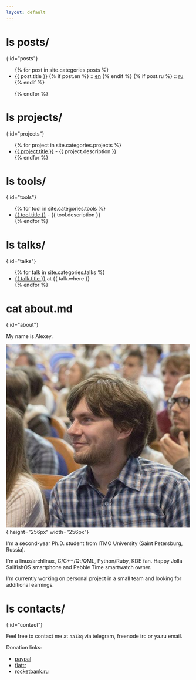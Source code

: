 ```yaml
---
layout: default
---
```


# ls posts/
{:id="posts"}

<ul>
{% for post in site.categories.posts %}

<li>
{{ post.title }}
{% if post.en %}
:: <a href="{{ post.url }}" title="{{ post.description }}">en</a>
{% endif %}
{% if post.ru %}
:: <a href="{{ post.url }}" title="{{ post.description }}">ru</a>
{% endif %}
</li>

{% endfor %}
</ul>

# ls projects/
{:id="projects"}

<ul>
{% for project in site.categories.projects %}
<li><a href="{{ project.link }}">{{ project.title }}</a> - {{ project.description }}</li>
{% endfor %}
</ul>

# ls tools/
{:id="tools"}

<ul>
{% for tool in site.categories.tools %}
<li><a href="{{ tool.link }}">{{ tool.title }}</a> - {{ tool.description }}</li>
{% endfor %}
</ul>

# ls talks/
{:id="talks"}

<ul>
{% for talk in site.categories.talks %}
<li><a href="{{ talk.link }}" title="{{ talk.description }}">{{ talk.title }}</a> at {{ talk.where }}</li>
{% endfor %}
</ul>

# cat about.md
{:id="about"}

My name is Alexey.

![photo](assets/img/aa13q.jpeg){:height="256px" width="256px"}

I'm a second-year Ph.D. student from ITMO University (Saint Petersburg, Russia).

I'm a linux/archlinux, C/C++/Qt/QML, Python/Ruby, KDE fan.
Happy Jolla SailfishOS smartphone and Pebble Time smartwatch owner.

I'm currently working on personal project in a small team and looking for additional earnings.

# ls contacts/
{:id="contact"}

Feel free to contact me at `aa13q` via telegram, freenode irc or ya.ru email.

Donation links:

+ [paypal](https://paypal.me/aa13q)
+ [flattr](https://flattr.com/profile/aa13q)
+ [rocketbank.ru](https://rocketbank.ru/aa13q-alexey-andreyev)
